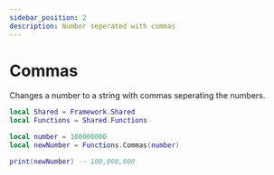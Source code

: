```yaml
---
sidebar_position: 2
description: Number seperated with commas
---
```


# Commas
Changes a number to a string with commas seperating the numbers.

```lua
local Shared = Framework.Shared
local Functions = Shared.Functions

local number = 100000000
local newNumber = Functions.Commas(number)

print(newNumber) -- 100,000,000
```